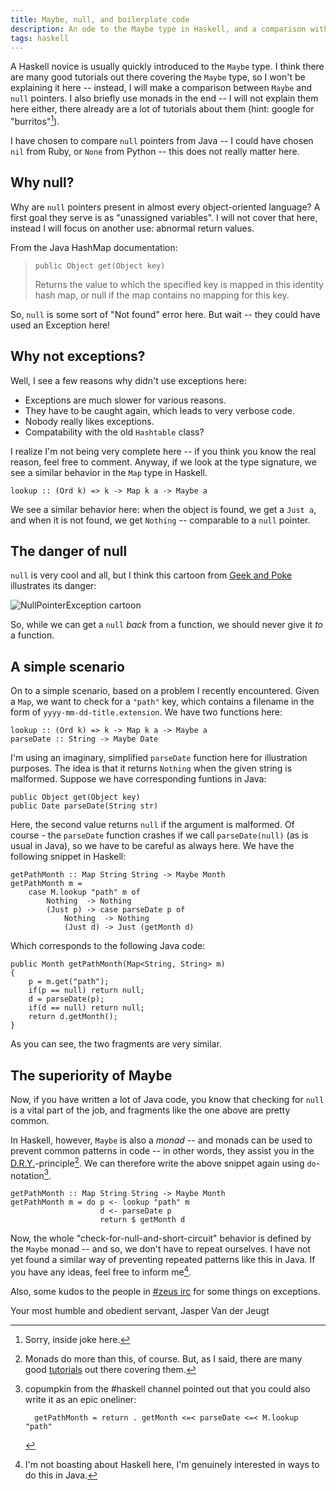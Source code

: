 ```yaml
---
title: Maybe, null, and boilerplate code
description: An ode to the Maybe type in Haskell, and a comparison with null
tags: haskell
---
```


A Haskell novice is usually quickly introduced to the `Maybe` type. I think
there are many good tutorials out there covering the `Maybe` type, so I won't
be explaining it here -- instead, I will make a comparison between `Maybe` and
`null` pointers. I also briefly use monads in the end -- I will not explain them
here either, there already are a lot of tutorials about them (hint: google for
"burritos"[^1]).

[^1]: Sorry, inside joke here.

I have chosen to compare `null` pointers from Java -- I could have chosen `nil`
from Ruby, or `None` from Python -- this does not really matter here.

## Why null?

Why are `null` pointers present in almost every object-oriented language? A
first goal they serve is as "unassigned variables". I will not cover that here,
instead I will focus on another use: abnormal return values.

From the Java HashMap documentation:

>     public Object get(Object key)
>
> Returns the value to which the specified key is mapped in this identity
> hash map, or null if the map contains no mapping for this key.

So, `null` is some sort of "Not found" error here. But wait -- they could
have used an Exception here!

## Why not exceptions?

Well, I see a few reasons why didn't use exceptions here:

- Exceptions are much slower for various reasons.
- They have to be caught again, which leads to very verbose code.
- Nobody really likes exceptions.
- Compatability with the old `Hashtable` class?

I realize I'm not being very complete here -- if you think you know the real
reason, feel free to comment. Anyway, if we look at the type signature, we
see a similar behavior in the `Map` type in Haskell.

~~~~~{.haskell}
lookup :: (Ord k) => k -> Map k a -> Maybe a
~~~~~

We see a similar behavior here: when the object is found, we get a `Just a`,
and when it is not found, we get `Nothing` -- comparable to a `null` pointer.

## The danger of null

`null` is very cool and all, but I think this cartoon from
[Geek and Poke](http://geekandpoke.typepad.com/) illustrates its danger:

![NullPointerException cartoon](/images/2010-01-04-null-pointer-exception.png)

So, while we can get a `null` *back* from a function, we should never give it
*to* a function.

## A simple scenario

On to a simple scenario, based on a problem I recently encountered. Given a
`Map`, we want to check for a `"path"` key, which contains a filename in the
form of `yyyy-mm-dd-title.extension`. We have two functions here:

~~~~~{.haskell}
lookup :: (Ord k) => k -> Map k a -> Maybe a
parseDate :: String -> Maybe Date
~~~~~

I'm using an imaginary, simplified `parseDate` function here for illustration
purposes. The idea is that it returns `Nothing` when the given string is
malformed. Suppose we have corresponding funtions in Java:

~~~~~{.java}
public Object get(Object key)
public Date parseDate(String str)
~~~~~

Here, the second value returns `null` if the argument is malformed. Of course -
the `parseDate` function crashes if we call `parseDate(null)` (as is usual in
Java), so we have to be careful as always here. We have the following snippet
in Haskell:

~~~~~{.haskell}
getPathMonth :: Map String String -> Maybe Month
getPathMonth m = 
    case M.lookup "path" m of
        Nothing  -> Nothing
        (Just p) -> case parseDate p of
            Nothing  -> Nothing
            (Just d) -> Just (getMonth d)
~~~~~

Which corresponds to the following Java code:

~~~~~{.java}
public Month getPathMonth(Map<String, String> m)
{
    p = m.get("path");
    if(p == null) return null;
    d = parseDate(p);
    if(d == null) return null;
    return d.getMonth();
}
~~~~~

As you can see, the two fragments are very similar.

## The superiority of Maybe

Now, if you have written a lot of Java code, you know that checking for `null`
is a vital part of the job, and fragments like the one above are pretty common.

In Haskell, however, `Maybe` is also a *monad* -- and monads can be used to
prevent common patterns in code -- in other words, they assist you in the
[D.R.Y.](http://en.wikipedia.org/wiki/Don't_repeat_yourself)-principle[^2]. We
can therefore write the above snippet again using `do`-notation[^3].

[^2]: Monads do more than this, of course. But, as I said, there are many good
      [tutorials](http://www.haskell.org/all_about_monads/html/index.html) out
      there covering them.

[^3]: copumpkin from the #haskell channel pointed out that you could also write
      it as an epic oneliner:

          getPathMonth = return . getMonth <=< parseDate <=< M.lookup "path"

~~~~~{.haskell}
getPathMonth :: Map String String -> Maybe Month
getPathMonth m = do p <- lookup "path" m
                    d <- parseDate p
                    return $ getMonth d
~~~~~

Now, the whole "check-for-null-and-short-circuit" behavior is defined by the
`Maybe` monad -- and so, we don't have to repeat ourselves. I have not yet found
a similar way of preventing repeated patterns like this in Java. If you have any
ideas, feel free to inform me[^4].

[^4]: I'm not boasting about Haskell here, I'm genuinely interested in ways to
      do this in Java.

Also, some kudos to the people in [#zeus irc](http://zeus.ugent.be) for some
things on exceptions.

Your most humble and obedient servant,
Jasper Van der Jeugt
